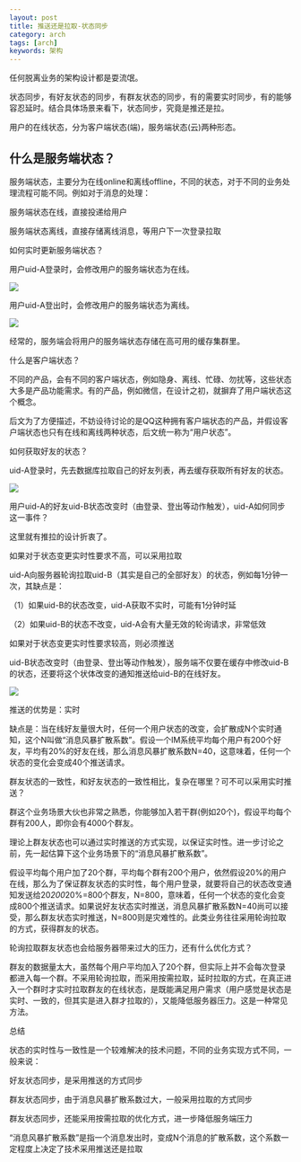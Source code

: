 ```yaml
---
layout: post
title: 推送还是拉取-状态同步
category: arch
tags: [arch]
keywords: 架构
---
```



任何脱离业务的架构设计都是耍流氓。

 

状态同步，有好友状态的同步，有群友状态的同步，有的需要实时同步，有的能够容忍延时。结合具体场景来看下，状态同步，究竟是推还是拉。



用户的在线状态，分为客户端状态(端)，服务端状态(云)两种形态。

 

## 什么是服务端状态？

服务端状态，主要分为在线online和离线offline，不同的状态，对于不同的业务处理流程可能不同。例如对于消息的处理：

服务端状态在线，直接投递给用户

服务端状态离线，直接存储离线消息，等用户下一次登录拉取



如何实时更新服务端状态？

用户uid-A登录时，会修改用户的服务端状态为在线。

![](https://ziyekudeng.github.io/assets/images/2019/0201/state-sync/1.webp)

用户uid-A登出时，会修改用户的服务端状态为离线。

![](https://ziyekudeng.github.io/assets/images/2019/0201/state-sync/2.webp)


经常的，服务端会将用户的服务端状态存储在高可用的缓存集群里。

 

什么是客户端状态？

不同的产品，会有不同的客户端状态，例如隐身、离线、忙碌、勿扰等，这些状态大多是产品功能需求。有的产品，例如微信，在设计之初，就摒弃了用户端状态这个概念。



后文为了方便描述，不妨设待讨论的是QQ这种拥有客户端状态的产品，并假设客户端状态也只有在线和离线两种状态，后文统一称为“用户状态”。

 

如何获取好友的状态？

uid-A登录时，先去数据库拉取自己的好友列表，再去缓存获取所有好友的状态。


![](https://ziyekudeng.github.io/assets/images/2019/0201/state-sync/3.webp)


用户uid-A的好友uid-B状态改变时（由登录、登出等动作触发），uid-A如何同步这一事件？

这里就有推拉的设计折衷了。

如果对于状态变更实时性要求不高，可以采用拉取

uid-A向服务器轮询拉取uid-B（其实是自己的全部好友）的状态，例如每1分钟一次，其缺点是：

（1）如果uid-B的状态改变，uid-A获取不实时，可能有1分钟时延

（2）如果uid-B的状态不改变，uid-A会有大量无效的轮询请求，非常低效

 

如果对于状态变更实时性要求较高，则必须推送

uid-B状态改变时（由登录、登出等动作触发），服务端不仅要在缓存中修改uid-B的状态，还要将这个状体改变的通知推送给uid-B的在线好友。


![](https://ziyekudeng.github.io/assets/images/2019/0201/state-sync/4.webp)

推送的优势是：实时

缺点是：当在线好友量很大时，任何一个用户状态的改变，会扩散成N个实时通知，这个N叫做“消息风暴扩散系数”。假设一个IM系统平均每个用户有200个好友，平均有20%的好友在线，那么消息风暴扩散系数N=40，这意味着，任何一个状态的变化会变成40个推送请求。

 

群友状态的一致性，和好友状态的一致性相比，复杂在哪里？可不可以采用实时推送？

群这个业务场景大伙也非常之熟悉，你能够加入若干群(例如20个)，假设平均每个群有200人，即你会有4000个群友。

 

理论上群友状态也可以通过实时推送的方式实现，以保证实时性。进一步讨论之前，先一起估算下这个业务场景下的“消息风暴扩散系数”。

 

假设平均每个用户加了20个群，平均每个群有200个用户，依然假设20%的用户在线，那么为了保证群友状态的实时性，每个用户登录，就要将自己的状态改变通知发送给20*200*20%=800个群友，N=800，意味着，任何一个状态的变化会变成800个推送请求。如果说好友状态实时推送，消息风暴扩散系数N=40尚可以接受，那么群友状态实时推送，N=800则是灾难性的。此类业务往往采用轮询拉取的方式，获得群友的状态。

 

轮询拉取群友状态也会给服务器带来过大的压力，还有什么优化方式？

群友的数据量太大，虽然每个用户平均加入了20个群，但实际上并不会每次登录都进入每一个群。不采用轮询拉取，而采用按需拉取，延时拉取的方式，在真正进入一个群时才实时拉取群友的在线状态，是既能满足用户需求（用户感觉是状态是实时、一致的，但其实是进入群才拉取的），又能降低服务器压力。这是一种常见方法。

 

总结

状态的实时性与一致性是一个较难解决的技术问题，不同的业务实现方式不同，一般来说：

好友状态同步，是采用推送的方式同步

群友状态同步，由于消息风暴扩散系数过大，一般采用拉取的方式同步

群友状态同步，还能采用按需拉取的优化方式，进一步降低服务端压力

“消息风暴扩散系数”是指一个消息发出时，变成N个消息的扩散系数，这个系数一定程度上决定了技术采用推送还是拉取



